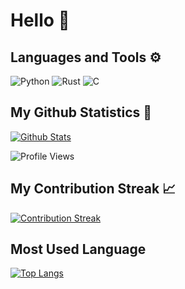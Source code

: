 # Hello 👋

## Languages and Tools ⚙️

![Python](https://img.shields.io/badge/python-3670A0?style=for-the-badge&logo=python&logoColor=ffdd54)
![Rust](https://img.shields.io/badge/rust-%23000000.svg?style=for-the-badge&logo=rust&logoColor=white)
![C](https://img.shields.io/badge/c-%2300599C.svg?style=for-the-badge&logo=c&logoColor=white)

## My Github Statistics 📑

[![Github Stats](https://github-readme-stats.vercel.app/api?username=fikinoob&show_icons=true&bg_color=00000000)](https://github.com/fikinoob)

![Profile Views](https://komarev.com/ghpvc/?username=fikinoob&style=flat-square&abbreviated=true&color=yellow)

## My Contribution Streak 📈

[![Contribution Streak](https://github-readme-streak-stats.herokuapp.com/?user=fikinoob&theme=cobalt&hide_border=true)](https://git.io/streak-stats)

## Most Used Language

[![Top Langs](https://github-readme-stats-sigma-five.vercel.app/api/top-langs/?username=fikinoob&theme=dark&hide_border=true&background=22272e&stroke=0000)](https://github.com/Iamtripathisatyam/github-readme-streak-stats)
